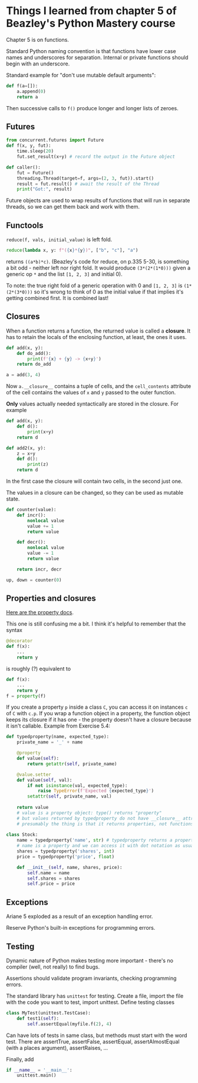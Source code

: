 # Things I learned from chapter 5 of Beazley's Python Mastery course

Chapter 5 is on functions.

Standard Python naming convention is that functions have lower case names and
underscores for separation. Internal or private functions should begin with an
underscore.

Standard example for "don't use mutable default arguments":

```python
def f(a=[]):
    a.append(0)
    return a
```

Then successive calls to `f()` produce longer and longer lists of zeroes.

## Futures

```python
from concurrent.futures import Future
def f(x, y, fut):
    time.sleep(20)
    fut.set_result(x+y) # record the output in the Future object

def caller():
    fut = Future()
    threading.Thread(target=f, args=(2, 3, fut)).start()
    result = fut.result() # await the result of the Thread
    print("Got:", result)
```

Future objects are used to wrap results of functions that will run in separate
threads, so we can get them back and work with them.

## Functools

`reduce(f, vals, initial_value)` is left fold.

```python
reduce(lambda x, y: f"({x}*{y})", ["b", "c"], "a")
```

returns `((a*b)*c)`. (Beazley's code for reduce, on p.335 5-30, is something a
bit odd - neither left nor right fold. It would produce `(3*(2*(1*0)))` given a
generic op `*` and the list `[1, 2, 3]` and initial 0).

To note: the true right fold of a generic operation with 0 and `[1, 2, 3]` is
`(1*(2*(3*0)))` so it's wrong to think of 0 as the initial value if that implies
it's getting combined first.  It is combined last!

## Closures

When a function returns a function, the returned value is called a **closure**.
It has to retain the locals of the enclosing function, at least, the ones it
uses.

```python
def add(x, y):
    def do_add():
        print(f'{x} + {y} -> {x+y}')
    return do_add

a = add(3, 4)
```

Now `a.__closure__` contains a tuple of cells, and the `cell_contents` attribute
of the cell contains the values of `x` and `y` passed to the outer function.

**Only** values actually needed syntactically are stored in the closure. For
example

```python
def add(x, y):
    def d():
        print(x+y)
    return d

def add2(x, y):
    z = x+y
    def d():
        print(z)
    return d
```

In the first case the closure will contain two cells, in the second just one.

The values in a closure can be changed, so they can be used as mutable state.

```python
def counter(value):
    def incr():
        nonlocal value
        value += 1
        return value

    def decr():
        nonlocal value
        value -= 1
        return value

    return incr, decr

up, down = counter(0)
```

## Properties and closures

[Here are the property
docs](https://docs.python.org/3/library/functions.html#property).

This one is still confusing me a bit.  I think it's helpful to remember that the
syntax

```python
@decorator
def f(x):
    ...
    return y
```

is roughly (?) equivalent to

```python
def f(x):
    ...
    return y
f = property(f)
```

If you create a property `p` inside a class `C`, you can access it on instances
`c` of `C` with `c.p`. If you wrap a function object in a property, the function
object keeps its closure if it has one - the property doesn't have a closure
because it isn't callable. Example from Exercise 5.4:

```python
def typedproperty(name, expected_type):
    private_name = '_' + name

    @property
    def value(self):
        return getattr(self, private_name)

    @value.setter
    def value(self, val):
        if not isinstance(val, expected_type):
            raise TypeError(f'Expected {expected_type}')
        setattr(self, private_name, val)
   
    return value
    # value is a property object: type() returns "property"
    # but values returned by typedproperty do not have __closure__ attributes
    # presumably the thing is that it returns properties, not functions
 
class Stock:
    name = typedproperty('name', str) # typedproperty returns a property, so
    # name is a property and we can access it with dot notation as usual
    shares = typedproperty('shares', int)
    price = typedproperty('price', float)

    def __init__(self, name, shares, price):
        self.name = name
        self.shares = shares
        self.price = price
```

## Exceptions

Ariane 5 exploded as a result of an exception handling error.

Reserve Python's built-in exceptions for programming errors.

## Testing

Dynamic nature of Python makes testing more important - there's no compiler
(well, not really) to find bugs.

Assertions should validate program invariants, checking programming errors.

The standard library has `unittest` for testing. Create a file, import the file
with the code you want to test, import unittest.  Define testing classes

```python
class MyTest(unittest.TestCase):
    def test1(self):
        self.assertEqual(myfile.f(2), 4)
```

Can have lots of tests in same class, but methods must start with the word test.
There are assertTrue, assertFalse, assertEqual, assertAlmostEqual (with a places
argument), assertRaises, ...


Finally, add

```python
if __name__ = '__main__':
    unittest.main()
```


